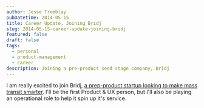 ```yaml
---
author: Jesse Tremblay
pubDatetime: 2014-05-15
title: Career Update, Joining Bridj
slug: 2014-05-15-career-update-joining-bridj
featured: false
draft: false
tags:
  - personal
  - product-management
  - career
description: Joining a pre-product seed stage company, Bridj
---
```


I am really excited to join Bridj, [a prep-product startup looking to make mass transit smarter](https://www.bostonglobe.com/business/2014/04/10/data-driven-pop-bus-service-launch-boston/yz4EjzZC9nXnl22O6JcV2I/story.html). I'll be the first Product & UX person, but I'll also be playing an operational role to help it spin up it's service.
